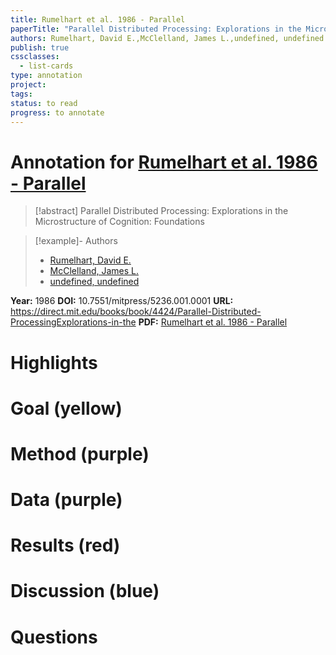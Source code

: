 ```yaml
---
title: Rumelhart et al. 1986 - Parallel
paperTitle: "Parallel Distributed Processing: Explorations in the Microstructure of Cognition: Foundations"
authors: Rumelhart, David E.,McClelland, James L.,undefined, undefined
publish: true
cssclasses:
  - list-cards
type: annotation
project:
tags:
status: to read
progress: to annotate
---
```

# Annotation for [Rumelhart et al. 1986 - Parallel](Papers/References/Rumelhart%20et%20al.%201986%20-%20Parallel)

> [!abstract] Parallel Distributed Processing: Explorations in the Microstructure of Cognition: Foundations

> [!example]- Authors
> - [Rumelhart, David E.](Rumelhart%2C%20David%20E.)
> - [McClelland, James L.](McClelland%2C%20James%20L.)
> - [undefined, undefined](undefined%2C%20undefined)

**Year:** 1986
**DOI:** 10.7551/mitpress/5236.001.0001
**URL:** https://direct.mit.edu/books/book/4424/Parallel-Distributed-ProcessingExplorations-in-the
**PDF:** [Rumelhart et al. 1986 - Parallel](Papers/PDFs/Rumelhart%20et%20al.%201986%20-%20Parallel%20Distributed%20Processing%20Explorations%20in%20the%20Microstructure%20of%20Cognition%20Foundations.pdf)

# Highlights


# Goal (yellow)


# Method (purple)


# Data (purple)


# Results (red)


# Discussion (blue)


# Questions

